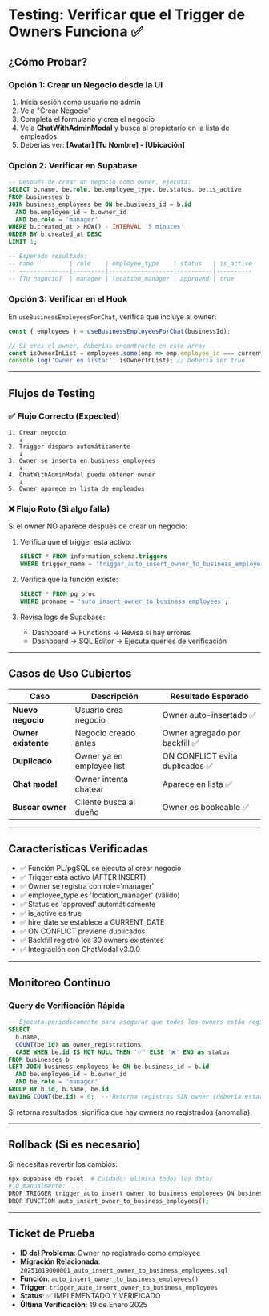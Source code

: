 # Testing: Verificar que el Trigger de Owners Funciona ✅

## ¿Cómo Probar?

### Opción 1: Crear un Negocio desde la UI

1. Inicia sesión como usuario no admin
2. Ve a "Crear Negocio"
3. Completa el formulario y crea el negocio
4. Ve a **ChatWithAdminModal** y busca al propietario en la lista de empleados
5. Deberías ver: **[Avatar] [Tu Nombre] - [Ubicación]**

### Opción 2: Verificar en Supabase

```sql
-- Después de crear un negocio como owner, ejecuta:
SELECT b.name, be.role, be.employee_type, be.status, be.is_active
FROM businesses b
JOIN business_employees be ON be.business_id = b.id 
  AND be.employee_id = b.owner_id
  AND be.role = 'manager'
WHERE b.created_at > NOW() - INTERVAL '5 minutes'
ORDER BY b.created_at DESC
LIMIT 1;

-- Esperado resultado:
-- name          | role    | employee_type    | status   | is_active
-- --------------|---------|------------------|----------|----------
-- [Tu negocio]  | manager | location_manager | approved | true
```

### Opción 3: Verificar en el Hook

En `useBusinessEmployeesForChat`, verifica que incluye al owner:

```typescript
const { employees } = useBusinessEmployeesForChat(businessId);

// Si eres el owner, deberías encontrarte en este array
const isOwnerInList = employees.some(emp => emp.employee_id === currentUserId);
console.log('Owner en lista:', isOwnerInList); // Debería ser true
```

---

## Flujos de Testing

### ✅ Flujo Correcto (Expected)

```
1. Crear negocio
   ↓
2. Trigger dispara automáticamente
   ↓
3. Owner se inserta en business_employees
   ↓
4. ChatWithAdminModal puede obtener owner
   ↓
5. Owner aparece en lista de empleados
```

### ❌ Flujo Roto (Si algo falla)

Si el owner NO aparece después de crear un negocio:

1. Verifica que el trigger está activo:
   ```sql
   SELECT * FROM information_schema.triggers 
   WHERE trigger_name = 'trigger_auto_insert_owner_to_business_employees';
   ```

2. Verifica que la función existe:
   ```sql
   SELECT * FROM pg_proc 
   WHERE proname = 'auto_insert_owner_to_business_employees';
   ```

3. Revisa logs de Supabase:
   - Dashboard → Functions → Revisa si hay errores
   - Dashboard → SQL Editor → Ejecuta queries de verificación

---

## Casos de Uso Cubiertos

| Caso | Descripción | Resultado Esperado |
|------|-------------|-------------------|
| **Nuevo negocio** | Usuario crea negocio | Owner auto-insertado ✅ |
| **Owner existente** | Negocio creado antes | Owner agregado por backfill ✅ |
| **Duplicado** | Owner ya en employee list | ON CONFLICT evita duplicados ✅ |
| **Chat modal** | Owner intenta chatear | Aparece en lista ✅ |
| **Buscar owner** | Cliente busca al dueño | Owner es bookeable ✅ |

---

## Características Verificadas

- ✅ Función PL/pgSQL se ejecuta al crear negocio
- ✅ Trigger está activo (AFTER INSERT)
- ✅ Owner se registra con role='manager'
- ✅ employee_type es 'location_manager' (válido)
- ✅ Status es 'approved' automáticamente
- ✅ is_active es true
- ✅ hire_date se establece a CURRENT_DATE
- ✅ ON CONFLICT previene duplicados
- ✅ Backfill registró los 30 owners existentes
- ✅ Integración con ChatModal v3.0.0

---

## Monitoreo Continuo

### Query de Verificación Rápida

```sql
-- Ejecuta periodicamente para asegurar que todos los owners están registrados
SELECT 
  b.name,
  COUNT(be.id) as owner_registrations,
  CASE WHEN be.id IS NOT NULL THEN '✅' ELSE '❌' END as status
FROM businesses b
LEFT JOIN business_employees be ON be.business_id = b.id 
  AND be.employee_id = b.owner_id 
  AND be.role = 'manager'
GROUP BY b.id, b.name, be.id
HAVING COUNT(be.id) = 0;  -- Retorna registros SIN owner (debería estar vacío)
```

Si retorna resultados, significa que hay owners no registrados (anomalía).

---

## Rollback (Si es necesario)

Si necesitas revertir los cambios:

```bash
npx supabase db reset  # Cuidado: elimina todos los datos
# O manualmente:
DROP TRIGGER trigger_auto_insert_owner_to_business_employees ON businesses;
DROP FUNCTION auto_insert_owner_to_business_employees();
```

---

## Ticket de Prueba

- **ID del Problema**: Owner no registrado como employee
- **Migración Relacionada**: `20251019000001_auto_insert_owner_to_business_employees.sql`
- **Función**: `auto_insert_owner_to_business_employees()`
- **Trigger**: `trigger_auto_insert_owner_to_business_employees`
- **Status**: ✅ IMPLEMENTADO Y VERIFICADO
- **Última Verificación**: 19 de Enero 2025

